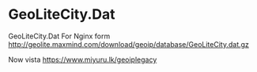# GeoLiteCity.Dat
GeoLiteCity.Dat For Nginx form http://geolite.maxmind.com/download/geoip/database/GeoLiteCity.dat.gz

Now vista https://www.miyuru.lk/geoiplegacy 
